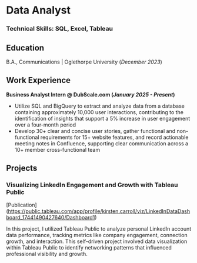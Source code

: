 # Data Analyst

### Technical Skills: SQL, Excel, Tableau

## Education
B.A., Communications | Oglethorpe University (_December 2023_)

## Work Experience
**Business Analyst Intern @ DubScale.com (_January 2025 - Present_)**
- Utilize SQL and BigQuery to extract and analyze data from a database containing approximately 10,000 user interactions, contributing to the identification of insights that support a 5% increase in user engagement over a four-month period
- Develop 30+ clear and concise user stories, gather functional and non-functional requirements for 15+ website features, and record actionable meeting notes in Confluence, supporting clear communication across a 10+ member cross-functional team

## Projects
### Visualizing LinkedIn Engagement and Growth with Tableau Public
[Publication] (https://public.tableau.com/app/profile/kirsten.carroll/viz/LinkedInDataDashboard_17441490427640/Dashboard1)

In this project, I utilized Tableau Public to analyze personal LinkedIn account data performance, tracking metrics like company engagement, connection growth, and interaction. This self-driven project involved data visualization within Tableau Public to identify networking patterns that influenced professional visibility and growth.
